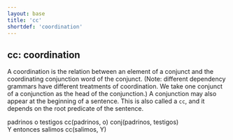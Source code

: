 ```yaml
---
layout: base
title: 'cc'
shortdef: 'coordination'
---
```


## cc: coordination

A coordination is the relation between an element of a conjunct and the
coordinating conjunction word of the conjunct. (Note: different
dependency grammars have different treatments of coordination. We take
one conjunct of a conjunction as the head of the conjunction.) A
conjunction may also appear at the beginning of a sentence. This is also
called a `cc`, and it depends on the root predicate of the sentence.

<div class="sd-parse">
padrinos o testigos
cc(padrinos, o)
conj(padrinos, testigos)
</div>

<div class="sd-parse">
Y entonces salimos
cc(salimos, Y)
</div>

